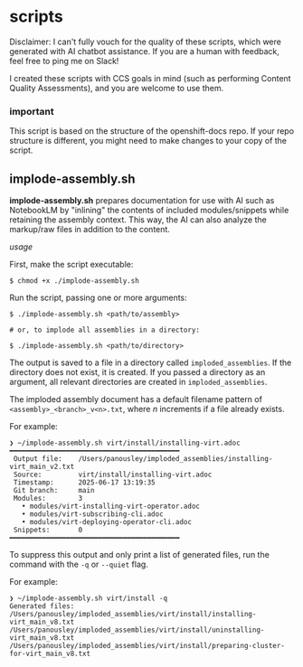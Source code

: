 # scripts

Disclaimer: I can't fully vouch for the quality of these scripts,
which were generated with AI chatbot assistance. If
you are a human with feedback, feel free to ping me on 
Slack!

I created these scripts with CCS goals in mind (such
as performing Content Quality Assessments), and you
are welcome to use them. 

### important

This script is based on the structure of the openshift-docs 
repo. If your repo structure is different, you might need
to make changes to your copy of the script.

## implode-assembly.sh

**implode-assembly.sh** prepares documentation for use
with AI such as NotebookLM by "inlining" the contents
of included modules/snippets while retaining the
assembly context. This way, the AI can also analyze
the markup/raw files in addition to the content.

_usage_

First, make the script executable:

```
$ chmod +x ./implode-assembly.sh
```

Run the script, passing one or more arguments:

```
$ ./implode-assembly.sh <path/to/assembly> 

# or, to implode all assemblies in a directory:

$ ./implode-assembly.sh <path/to/directory>
```

The output is saved to a file in a directory called
`imploded_assemblies`. If the directory does not exist,
it is created. If you passed a directory as an argument,
all relevant directories are created in `imploded_assemblies`.

The imploded assembly document has a default filename
pattern of `<assembly>_<branch>_v<n>.txt`, where _n_ 
increments if a file already exists.

For example:

```
❯ ~/implode-assembly.sh virt/install/installing-virt.adoc
━━━━━━━━━━━━━━━━━━━━━━━━━━━━━━━━━━━━━━━━━━
 Output file:    /Users/panousley/imploded_assemblies/installing-virt_main_v2.txt
 Source:         virt/install/installing-virt.adoc
 Timestamp:      2025-06-17 13:19:35
 Git branch:     main
 Modules:        3
   • modules/virt-installing-virt-operator.adoc
   • modules/virt-subscribing-cli.adoc
   • modules/virt-deploying-operator-cli.adoc
 Snippets:       0
━━━━━━━━━━━━━━━━━━━━━━━━━━━━━━━━━━━━━━━━━━
```

To suppress this output and only print a list of generated
files, run the command with the `-q` or `--quiet` flag.

For example:

```
❯ ~/implode-assembly.sh virt/install -q
Generated files:
/Users/panousley/imploded_assemblies/virt/install/installing-virt_main_v8.txt
/Users/panousley/imploded_assemblies/virt/install/uninstalling-virt_main_v8.txt
/Users/panousley/imploded_assemblies/virt/install/preparing-cluster-for-virt_main_v8.txt
```
